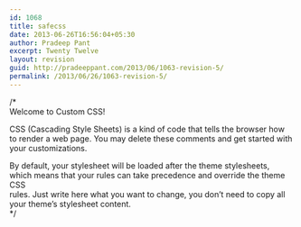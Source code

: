 ```yaml
---
id: 1068
title: safecss
date: 2013-06-26T16:56:04+05:30
author: Pradeep Pant
excerpt: Twenty Twelve
layout: revision
guid: http://pradeeppant.com/2013/06/1063-revision-5/
permalink: /2013/06/26/1063-revision-5/
---
```

/*  
Welcome to Custom CSS!

CSS (Cascading Style Sheets) is a kind of code that tells the browser how  
to render a web page. You may delete these comments and get started with  
your customizations.

By default, your stylesheet will be loaded after the theme stylesheets,  
which means that your rules can take precedence and override the theme CSS  
rules. Just write here what you want to change, you don&#8217;t need to copy all  
your theme&#8217;s stylesheet content.  
*/